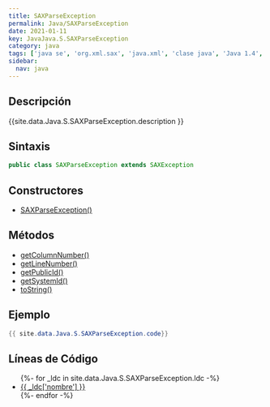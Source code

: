```yaml
---
title: SAXParseException
permalink: Java/SAXParseException
date: 2021-01-11
key: JavaJava.S.SAXParseException
category: java
tags: ['java se', 'org.xml.sax', 'java.xml', 'clase java', 'Java 1.4', 'SAX Java 1.0']
sidebar: 
  nav: java
---
```


## Descripción
{{site.data.Java.S.SAXParseException.description }}

## Sintaxis
~~~java
public class SAXParseException extends SAXException
~~~

## Constructores
* [SAXParseException()](/Java/SAXParseException/SAXParseException/)

## Métodos
* [getColumnNumber()](/Java/SAXParseException/getColumnNumber)
* [getLineNumber()](/Java/SAXParseException/getLineNumber)
* [getPublicId()](/Java/SAXParseException/getPublicId)
* [getSystemId()](/Java/SAXParseException/getSystemId)
* [toString()](/Java/SAXParseException/toString)

## Ejemplo
~~~java
{{ site.data.Java.S.SAXParseException.code}}
~~~

## Líneas de Código
<ul>
{%- for _ldc in site.data.Java.S.SAXParseException.ldc -%}
   <li>
       <a href="{{_ldc['url'] }}">{{ _ldc['nombre'] }}</a>
   </li>
{%- endfor -%}
</ul>
